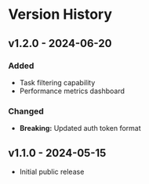 # Version History

## v1.2.0 - 2024-06-20
### Added
- Task filtering capability
- Performance metrics dashboard

### Changed
- **Breaking:** Updated auth token format

## v1.1.0 - 2024-05-15
- Initial public release 